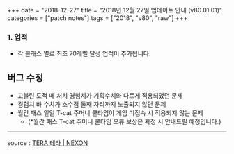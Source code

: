+++
date = "2018-12-27"
title = "2018년 12월 27일 업데이트 안내 (v80.01.01)"
categories = ["patch notes"]
tags = ["2018", "v80", "raw"]
+++

### 1. 업적
- 각 클래스 별로 최초 70레벨 달성 업적이 추가됩니다.

## 버그 수정

- 고블린 도적 떼 처치 경험치가 기획수치와 다르게 적용되었던 문제
- 경험치 바 수치가 소수점 둘째 자리까지 노출되지 않던 문제
- 월간 패스 일일 T-cat 주머니 쿨타임이 게임 미접속 시 적용되지 않는 문제
  - (*월간 패스 T-cat 주머니 쿨타임 오류 보상은 확정 시 안내드릴 예정입니다.)

----

source : [TERA 테라 | NEXON](http://tera.nexon.com/news/update/view.aspx?n4articlesn=372)
